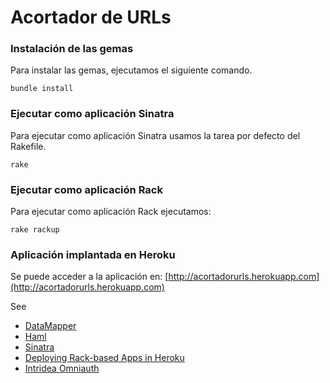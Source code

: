 # Acortador de URLs

### Instalación de las gemas
Para instalar las gemas, ejecutamos el siguiente comando.
```
bundle install
```

### Ejecutar como aplicación Sinatra
Para ejecutar como aplicación Sinatra usamos la tarea por defecto del Rakefile.
```
rake
```

### Ejecutar como aplicación Rack
Para ejecutar como aplicación Rack ejecutamos:
```
rake rackup
```

### Aplicación implantada en Heroku
Se puede acceder a la aplicación en:
[http://acortadorurls.herokuapp.com](http://acortadorurls.herokuapp.com)


See

* [DataMapper](http://datamapper.org/getting-started.html)
* [Haml](http://haml.info/)
* [Sinatra](http://www.sinatrarb.com/)
* [Deploying Rack-based Apps in Heroku](https://devcenter.heroku.com/articles/rack)
* [Intridea Omniauth](https://github.com/intridea/omniauth)

